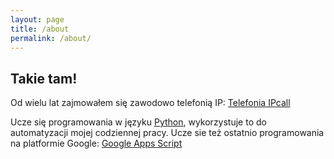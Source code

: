```yaml
---
layout: page
title: /about
permalink: /about/
---
```



## Takie tam!

Od wielu lat zajmowałem się zawodowo telefonią IP: [Telefonia IPcall](https://developers.google.com/sheets/api/guides/concepts#a1_notation)

Ucze się programowania w języku [Python](https://www.python.org/), wykorzystuje to do automatyzacji mojej codziennej pracy.
Ucze sie też ostatnio programowania na platformie Google: [Google Apps Script](https://developers.google.com/apps-script/overview)


